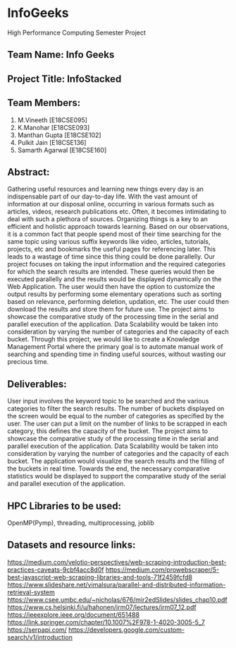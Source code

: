 # InfoGeeks
High Performance Computing Semester Project

## Team Name: Info Geeks
## Project Title: InfoStacked
## Team Members:
1. M.Vineeth [E18CSE095]
2. K.Manohar [E18CSE093]
3. Manthan Gupta [E18CSE102]
4. Pulkit Jain [E18CSE136]
5. Samarth Agarwal [E18CSE160]

## Abstract:
Gathering useful resources and learning new things every day is an indispensable part of our day-to-day life. With the vast amount of information at our disposal online, occurring in various formats such as articles, videos, research publications etc. Often, it becomes intimidating to deal with such a plethora of sources.
Organizing things is a key to an efficient and holistic approach towards learning. Based on our observations, it is a common fact that people spend most of their time searching for the same topic using various suffix keywords like video, articles, tutorials, projects, etc and bookmarks the useful pages for referencing later.
This leads to a wastage of time since this thing could be done parallelly. Our project focuses on taking the input information and the required categories for which the search results are intended. These queries would then be executed parallelly and the results would be displayed dynamically on the Web Application.
The user would then have the option to customize the output results by performing some elementary operations such as sorting based on relevance, performing deletion, updation, etc. The user could then download the results and store them for future use.
The project aims to showcase the comparative study of the processing time in the serial and parallel execution of the application. Data Scalability would be taken into consideration by varying the number of categories and the capacity of each bucket.
Through this project, we would like to create a Knowledge Management Portal where the primary goal is to automate manual work of searching and spending time in finding useful sources, without wasting our precious time.

## Deliverables:
User input involves the keyword topic to be searched and the various categories to filter the search results.
The number of buckets displayed on the screen would be equal to the number of categories as specified by the user.
The user can put a limit on the number of links to be scrapped in each category, this defines the capacity of the bucket.
The project aims to showcase the comparative study of the processing time in the serial and parallel execution of the application. Data Scalability would be taken into consideration by varying the number of categories and the capacity of each bucket.
The application would visualize the search results and the filling of the buckets in real time. Towards the end, the necessary comparative statistics would be displayed to support the comparative study of the serial and parallel execution of the application.

## HPC Libraries to be used:
OpenMP(Pymp), threading, multiprocessing, joblib

## Datasets and resource links:
https://medium.com/velotio-perspectives/web-scraping-introduction-best-practices-caveats-9cbf4acc8d0f
https://medium.com/prowebscraper/5-best-javascript-web-scraping-libraries-and-tools-71f2459fcfd8 https://www.slideshare.net/vimalsura/parallel-and-distributed-information-retrieval-system https://www.csee.umbc.edu/~nicholas/676/mir2edSlides/slides_chap10.pdf https://www.cs.helsinki.fi/u/hahonen/irm07/lectures/irm07_12.pdf https://ieeexplore.ieee.org/document/651488 https://link.springer.com/chapter/10.1007%2F978-1-4020-3005-5_7 https://serpapi.com/ https://developers.google.com/custom-search/v1/introduction
